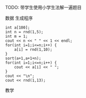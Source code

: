 
TODO: 带学生使用小学生法解一遍题目

数据 生成程序

```
int a[100];
int n = rnd(1,5);
int m = 1;
cout << n << " " << 1 << endl;
for(int i=1;i<=n;i++) {
    a[i] = rnd(1,10);
}
sort(a+1,a+1+n);
for(int i=1;i<=n;i++) {
    cout << a[i] << " ";
}
cout << "\n";
cout << rnd(1,13);
```


教学